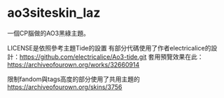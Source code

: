 # ao3siteskin_laz

一個CP腦做的AO3黑綠主題。
 
 
LICENSE是依照參考主題Tide的設置 
有部分代碼使用了作者electricalice的設計：https://github.com/electricalice/Ao3-tide.git 
套用預覽效果在此：https://archiveofourown.org/works/32660914

限制fandom與tags高度的部分使用了共用主題的
https://archiveofourown.org/skins/3756
